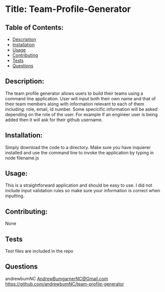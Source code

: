 
# Title: Team-Profile-Generator

## Table of Contents: 

- [Description](#description)
- [Installation](#installation)
- [Usage](#usage)
- [Contributing](#contributing)
- [Tests](#tests)
- [Questions](#questions)


## Description: 
The team profile generator allows users to build their teams using a command line application. User will input both their own name and that of their team members along with information relevant to each of them including: role, email, id number. Some specicific information will be asked depending on the role of the user. For example if an engineer user is being added then it will ask for their github username. 

## Installation:
Simply download the code to a directory. Make sure you have inquierer installed and use the command line to invoke the application by typing in node filename.js

## Usage:
This is a straightforward application and should be easy to use. I did not include input validation rules so make sure your information is correct when inputting. 

## Contributing:
None

## Tests
Test files are included in the repo

## Questions 

andrewbumNC
AndrewBumgarnerNC@Gmail.com
https://github.com/andrewbumNC/team-profile-generator


    